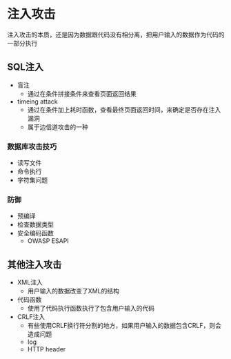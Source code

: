 # 注入攻击

注入攻击的本质，还是因为数据跟代码没有相分离，把用户输入的数据作为代码的一部分执行

## SQL注入

- 盲注
  - 通过在条件拼接条件来查看页面返回结果
- timeing attack
  - 通过在条件加上耗时函数，查看最终页面返回时间，来确定是否存在注入漏洞
  - 属于边信道攻击的一种

### 数据库攻击技巧

- 读写文件
- 命令执行
- 字符集问题

### 防御

- 预编译
- 检查数据类型
- 安全编码函数
  - OWASP ESAPI

## 其他注入攻击

- XML注入
  - 用户输入的数据改变了XML的结构
- 代码函数
  - 使用了代码执行函数执行了包含用户输入的代码
- CRLF注入
  - 有些使用CRLF换行符分割的地方，如果用户输入的数据包含CRLF，则会造成问题
  - log
  - HTTP header



